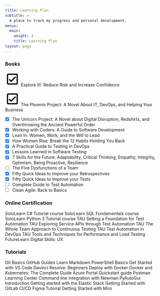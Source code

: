 ```yaml
---
title: Learning Plan
subtitle: >-
  A place to track my progress and personal development.
menus:
  main:
    weight: 3
    title: Learning Plan
layout: page
---
```


### Books
 
![](images/check_box.svg) Explore It!: Reduce Risk and Increase Confidence

![](images/check_box.svg) The Phoenix Project: A Novel About IT, DevOps, and Helping Your Business
- [x]  The Unicorn Project: A Novel about Digital Disruption, Redshirts, and Overthrowing the Ancient Powerful Order
- [x]  Working with Coders: A Guide to Software Development
- [x]  Lean In: Women, Work, and the Will to Lead
- [x]  How Women Rise: Break the 12 Habits Holding You Back
- [x]  A Practical Guide to Testing in DevOps
- [x]  Lessons Learned in Software Testing
- [x]  7 Skills for the Future: Adaptability, Critical Thinking, Empathy, Integrity, Optimism, Being Proactive, Resilience
- [ ]  The Five Dysfunctions of a Team
- [x]  Fifty Quick Ideas to Improve your Retrospectives
- [x]  Fifty Quick Ideas to Improve your Tests
- [ ]  Complete Guide to Test Automation
- [ ]  Clean Agile: Back to Basics
 
### Online Certification
 
 SoloLearn C# Tutorial course
 SoloLearn SQL Fundamentals course
 SoloLearn Python 3 Tutorial course
 TAU Setting a Foundation for Test Automation
 TAU Exploring Service APIs through Test Automation
 TAU The Whole Team Approach to Continuous Testing
 TAU Test Automation in DevOps
 TAU Tools and Techniques for Performance and Load Testing
 FutureLearn Digital Skills: UX
 
### Tutorials
 
 Git Basics
 GitHub Guides
 Learn Markdown
 PowerShell Basics
 Get Started with VS Code
 Davinci Resolve: Beginners
 Deploy with Docker
 Docker and Kubernetes: The Complete Guide
 Azure Portal Quickstart guide
 Postman Learning Center
 Command line integration with Newman
 PyAutoGui Introduction
 Getting started with the Elastic Stack
 Getting Started with GitLab CI/CD
 Figma Tutorial
 Getting Started with Miro